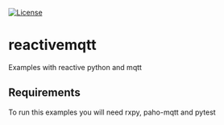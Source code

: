 [![License](https://img.shields.io/github/license/jbarbadillo/reactivemqtt.svg)](https://github.com/jbarbadillo/reactivemqtt/blob/master/LICENSE)

# reactivemqtt
Examples with reactive python and mqtt

## Requirements

To run this examples you will need rxpy, paho-mqtt and pytest
